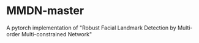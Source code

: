 # MMDN-master
A pytorch implementation of "Robust Facial Landmark Detection by Multi-order Multi-constrained Network"
